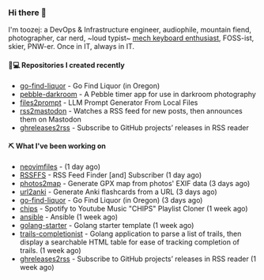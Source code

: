 ### Hi there 👋

I'm toozej: a DevOps & Infrastructure engineer, audiophile, mountain fiend, photographer, car nerd, ~loud typist~ [mech keyboard enthusiast](https://github.com/toozej/keebs), FOSS-ist, skier, PNW-er. Once in IT, always in IT.

#### 👨💻 Repositories I created recently

- [go-find-liquor](https://github.com/toozej/go-find-liquor) - Go Find Liquor (in Oregon)
- [pebble-darkroom](https://github.com/toozej/pebble-darkroom) - A Pebble timer app for use in darkroom photography
- [files2prompt](https://github.com/toozej/files2prompt) - LLM Prompt Generator From Local Files
- [rss2mastodon](https://github.com/toozej/rss2mastodon) - Watches a RSS feed for new posts, then announces them on Mastodon
- [ghreleases2rss](https://github.com/toozej/ghreleases2rss) - Subscribe to GitHub projects’ releases in RSS reader

#### ⛏️ What I've been working on

- [neovimfiles](https://github.com/toozej/neovimfiles) -  (1 day ago)
- [RSSFFS](https://github.com/toozej/RSSFFS) - RSS Feed Finder [and] Subscriber (1 day ago)
- [photos2map](https://github.com/toozej/photos2map) - Generate GPX map from photos' EXIF data (3 days ago)
- [url2anki](https://github.com/toozej/url2anki) - Generate Anki flashcards from a URL (3 days ago)
- [go-find-liquor](https://github.com/toozej/go-find-liquor) - Go Find Liquor (in Oregon) (3 days ago)
- [chips](https://github.com/toozej/chips) - Spotify to Youtube Music "CHIPS" Playlist Cloner (1 week ago)
- [ansible](https://github.com/toozej/ansible) - Ansible (1 week ago)
- [golang-starter](https://github.com/toozej/golang-starter) - Golang starter template (1 week ago)
- [trails-completionist](https://github.com/toozej/trails-completionist) - Golang application to parse a list of trails, then display a searchable HTML table for ease of tracking completion of trails. (1 week ago)
- [ghreleases2rss](https://github.com/toozej/ghreleases2rss) - Subscribe to GitHub projects’ releases in RSS reader (1 week ago)
